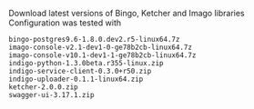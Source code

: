 Download latest versions of Bingo, Ketcher and Imago libraries
Configuration was tested with 

```
bingo-postgres9.6-1.8.0.dev2.r5-linux64.7z
imago-console-v2.1-dev1-0-ge78b2cb-linux64.7z
imago-console-v10.1-dev1-1-ge78b2cb-linux64.7z
indigo-python-1.3.0beta.r355-linux.zip
indigo-service-client-0.3.0+r50.zip
indigo-uploader-0.1.1-linux64.zip
ketcher-2.0.0.zip
swagger-ui-3.17.1.zip
```
